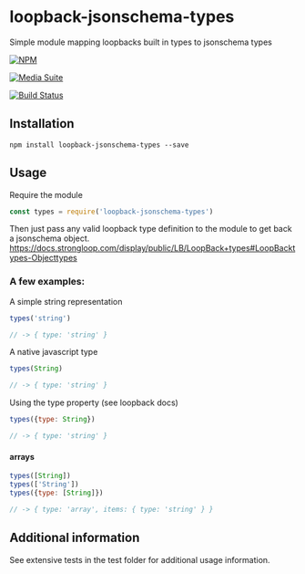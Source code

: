 # loopback-jsonschema-types

Simple module mapping loopbacks built in types to jsonschema types

[![NPM](https://nodei.co/npm/loopback-jsonschema-types.png?downloads=true&stars=true)](https://nodei.co/npm/loopback-jsonschema-types/)

[![Media Suite](http://mediasuite.co.nz/ms-badge.png)](http://mediasuite.co.nz)

[![Build Status](https://travis-ci.org/digitalsadhu/loopback-jsonschema-types.svg?branch=master)](https://travis-ci.org/digitalsadhu/loopback-jsonschema-types)

## Installation

```
npm install loopback-jsonschema-types --save
```

## Usage

Require the module
```js
const types = require('loopback-jsonschema-types')
```

Then just pass any valid loopback type definition to the module to get back a
jsonschema object. https://docs.strongloop.com/display/public/LB/LoopBack+types#LoopBacktypes-Objecttypes

### A few examples:

A simple string representation
```js
types('string')

// -> { type: 'string' }
```

A native javascript type
```js
types(String)

// -> { type: 'string' }
```

Using the type property (see loopback docs)
```js
types({type: String})

// -> { type: 'string' }
```

#### arrays
```js
types([String])
types(['String'])
types({type: [String]})

// -> { type: 'array', items: { type: 'string' } }
```

## Additional information

See extensive tests in the test folder for additional usage information.